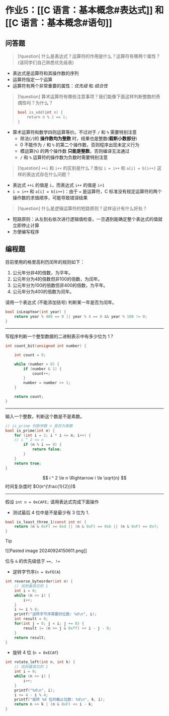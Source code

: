 # 作业5：[[C 语言：基本概念#表达式]] 和 [[C 语言：基本概念#语句]]

## 问答题

> [!question] 什么是表达式？运算符的作用是什么？运算符有哪两个属性？(请同学们自己熟悉优先级表)

+ 表达式是运算符和其操作数的序列
+ 运算符指定一个运算
+ 运算符有两个非常重要的属性：_优先级_ 和 _结合性_ 

> [!question] 算术运算符有哪些注意事项？我们能像下面这样判断整数的奇偶性吗？为什么？
> ```c
> bool is_odd(int n) {  
>     return n % 2 == 1;  
> }
> ```

+ 算术运算符和数学四则运算等价。不过对于 `/` 和 `%` 需要特别注意
	+ 除法(`/`)的 **操作数均为整数** 时，结果也是整数(**截断小数部分**)
	+ $0$ 不能作为 `/` 和 `%` 的第二个操作数，否则程序出现未定义行为
	+ 模运算(`%`) 的两个操作数 **只能是整数**，否则编译无法通过
	+ `/` 和 `%` 运算符的操作数为负数时需要特别注意

> [!question] `++i` 和 `i++` 的区别是什么？类似 `i = i++` 和 `a[i] = b[i++]` 这样的表达式存在什么问题？

+ 表达式 `++i` 的值是 `i`，而表达式 `i++` 的值是 `i+1`
+ `i = i++` 和 `a[i] = b[i++]`：由于 `=` 是运算符，C 标准没有规定运算符的两个操作数的求值顺序，可能导致错误结果

> [!question] 什么是逻辑运算符的短路原则？这样设计有什么好处？
> 

+ 短路原则：从左到右依次进行逻辑值检查，一旦遇到能确定整个表达式的值就立即停止计算
+ 方便编写程序

## 编程题

目前使用的格里高利历闰年的规则如下：
1. 公元年分非4的倍数，为平年。    
2. 公元年分为4的倍数但非100的倍数，为闰年。
3. 公元年分为100的倍数但非400的倍数，为平年。
4. 公元年分为400的倍数为闰年。

请用一个表达式 (不能添加括号) 判断某一年是否为闰年。

```c
bool isLeapYear(int year) {  
    return year % 400 == 0 || year % 4 == 0 && year % 100 != 0;  
}
```

---

写程序判断一个整型数据的二进制表示中有多少位为 1？

```c
int count_bit(unsigned int number) {

    int count = 0;

    while (number > 0) {
        if (number & 1) {
            count++;
        }
        number = number >> 1;
    }

    return count;
}

```

---

输入一个整数，判断这个数是不是素数。

```c
// is_prime 判断参数 n 是否为素数
bool is_prime(int n) {
    for (int i = 2; i * i <= n; i++) {
    // i ^ 2 <= n
        if (n % i == 0) {
            return false;
        }
    }
    return true;
}
```

$$
i ^ 2 \le n \Rightarrow i \le \sqrt{n}
$$
时间复杂度时 $O(n^{\frac{1}{2}})$

---

假设 `int n = 0xCAFE;` 请用表达式完成下面操作

+ 测试最后 $4$ 位中是不是最少有 $3$ 位为 $1$.

```c
bool is_least_three_1(const int n) {
    return (n & 0xF) >= 0xd || (n & 0xF) == 0xb || (n & 0xF) == 0x7;
}
```

> [!tip] 
> 
> ![[Pasted image 20240924150611.png]]
> 
> 位与 `&` 的优先级低于 `==, !=` 
> 


+ 逆转字节序(`n = 0xFECA`)

```c
int reverse_byteorder(int n) {
    // 找到最高位的 1
    int i = 0;
    while (n >> i) {
        i++;
    }
    i += i % 8;
    printf("逆转字节序需要的位数: %d\n", i);
    int result = 0;
    for(int j = 0; j < i; j += 8) {
        result |= (n >> j & 0xff) << i - j - 8;
    }
    return result;
}
```

+ 旋转 $4$ 位 (`n = 0xECAF`)

```c
int rotate_left(int n, int k) {
    // 找到最高位的 1
    int i = 0;
    while (n >> i) {
        i++;
    }
    printf("%d\n", i);
    i += 4 - i % 4;
    printf("旋转 %d 位的截止位数: %d\n", k, i);
    return n >> k | (n & 0xF) << i - k;
}
```

